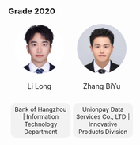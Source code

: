 ###  Grade 2020
<div style="display: flex; flex-wrap: wrap;">  

  <div style="width: 25%; text-align: center;">  
    <img src="../../../images/7/研究生/2020/李隆.jpg" alt="李隆" style="border-radius: 50%; width: 100px; height: 100px;">  
    <p>Li Long</p>  
    <p style="display: inline-block; padding: 5px 5px; background-color: #f2f2f2; border-radius: 10px; font-size: 12px; margin-left: 5px;">Bank of Hangzhou | Information Technology Department</p>
  </div>  
    
  <div style="width: 25%; text-align: center;">  
    <img src="../../../images/7/研究生/2020/张碧玉.jpg" alt="张碧玉" style="border-radius: 50%; width: 100px; height: 100px;">  
    <p>Zhang BiYu</p>  
    <p style="display: inline-block; padding: 5px 5px; background-color: #f2f2f2; border-radius: 10px; font-size: 12px; margin-left: 5px;">Unionpay Data Services Co., LTD | Innovative Products Division</p>
  </div>  
</div>